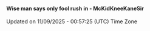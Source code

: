 #### Wise man says only fool rush in - McKidKneeKaneSir
Updated on 11/09/2025 - 00:57:25 (UTC) Time Zone
